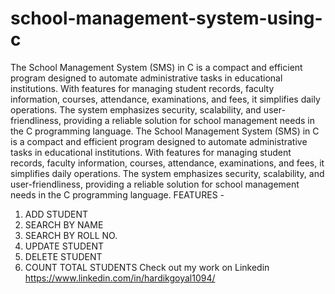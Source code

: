 # school-management-system-using-c
The School Management System (SMS) in C is a compact and efficient program designed to automate administrative tasks in educational institutions. With features for managing student records, faculty information, courses, attendance, examinations, and fees, it simplifies daily operations. The system emphasizes security, scalability, and user-friendliness, providing a reliable solution for school management needs in the C programming language.
The School Management System (SMS) in C is a compact and efficient program designed to automate administrative tasks in educational institutions. With features for managing student records, faculty information, courses, attendance, examinations, and fees, it simplifies daily operations. The system emphasizes security, scalability, and user-friendliness, providing a reliable solution for school management needs in the C programming language.
FEATURES -
1. ADD STUDENT 
2. SEARCH BY NAME
3. SEARCH BY ROLL NO.
4. UPDATE STUDENT
5. DELETE STUDENT
6. COUNT TOTAL STUDENTS
Check out my work on Linkedin https://www.linkedin.com/in/hardikgoyal1094/
